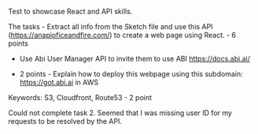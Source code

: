
Test to showcase React and API skills. 

The tasks - 
Extract all info from the Sketch file and use this API (https://anapioficeandfire.com/) to create a web page using React. - 6 points 

- Use Abi User Manager API to invite them to use ABI https://docs.abi.ai/ 

- 2 points - Explain how to deploy this webpage using this subdomain: https://got.abi.ai in AWS

Keywords: S3, Cloudfront, Route53 - 2 point


Could not complete task 2. Seemed that I was missing user ID for my requests to be resolved by the API. 

